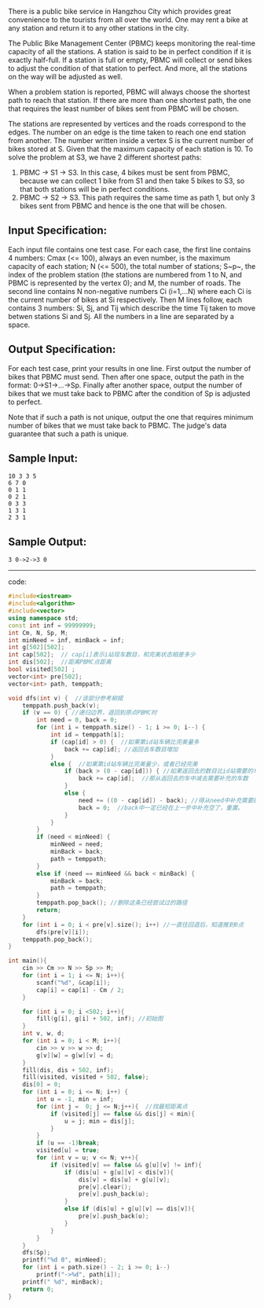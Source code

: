 There is a public bike service in Hangzhou City which provides great convenience to the tourists from all over the world. 
One may rent a bike at any station and return it to any other stations in the city.

The Public Bike Management Center (PBMC) keeps monitoring the real-time capacity of all the stations. 
A station is said to be in perfect condition if it is exactly half-full. 
If a station is full or empty, PBMC will collect or send bikes to adjust the condition of that station to perfect.
And more, all the stations on the way will be adjusted as well.

When a problem station is reported, PBMC will always choose the shortest path to reach that station.
If there are more than one shortest path, the one that requires the least number of bikes sent from PBMC will be chosen.

The stations are represented by vertices and the roads correspond to the edges.
The number on an edge is the time taken to reach one end station from another. 
The number written inside a vertex S is the current number of bikes stored at S.
Given that the maximum capacity of each station is 10.
To solve the problem at S3, we have 2 different shortest paths:
1. PBMC -> S1 -> S3. In this case, 4 bikes must be sent from PBMC, because we can collect 1 bike from S1 and then take 5 bikes to S3, so that both stations will be in perfect conditions.
2. PBMC -> S2 -> S3. This path requires the same time as path 1, but only 3 bikes sent from PBMC and hence is the one that will be chosen.

## Input Specification:
Each input file contains one test case. For each case, the first line contains 4 numbers: Cmax (<= 100), always an even number, is the maximum capacity of each station; N (<= 500), the total number of stations; S~p~, the index of the problem station (the stations are numbered from 1 to N, and PBMC is represented by the vertex 0); and M, the number of roads. 
The second line contains N non-negative numbers Ci (i=1,...N) where each Ci is the current number of bikes at Si respectively. 
Then M lines follow, each contains 3 numbers: Si, Sj, and Tij which describe the time Tij taken to move betwen stations Si and Sj. All the numbers in a line are separated by a space.

## Output Specification:
For each test case, print your results in one line. 
First output the number of bikes that PBMC must send. 
Then after one space, output the path in the format: 0->S1->...->Sp. 
Finally after another space, output the number of bikes that we must take back to PBMC after the condition of Sp is adjusted to perfect.

Note that if such a path is not unique, output the one that requires minimum number of bikes that we must take back to PBMC. 
The judge's data guarantee that such a path is unique.

## Sample Input:
```
10 3 3 5
6 7 0
0 1 1
0 2 1
0 3 3
1 3 1
2 3 1
```
## Sample Output:
```
3 0->2->3 0
```

------------------------

code:
```cpp
#include<iostream>
#include<algorithm>
#include<vector>
using namespace std;
const int inf = 99999999;
int Cm, N, Sp, M;
int minNeed = inf, minBack = inf;
int g[502][502];
int cap[502];  // cap[i]表示i站现车数目，和完美状态相差多少
int dis[502];  //距离PBMC点距离
bool visited[502] ;
vector<int> pre[502];
vector<int> path, temppath;

void dfs(int v) {  //该部分参考柳婼
	temppath.push_back(v);
	if (v == 0) { //递归边界，退回到原点PBMC时
		int need = 0, back = 0;
		for (int i = temppath.size() - 1; i >= 0; i--) {
			int id = temppath[i];
			if (cap[id] > 0) {  //如果第id站车辆比完美量多
				back += cap[id]; //返回去车数目增加
			}
			else {  //如果第id站车辆比完美量少，或者已经完美
				if (back > (0 - cap[id])) { //如果返回去的数目比id站需要的车辆多
					back += cap[id];  //那从返回去的车中减去需要补充的车数
				}
				else {
					need += ((0 - cap[id]) - back); //得从need中补充需要的车数
					back = 0;  //back中一定已经在上一步中补充空了，重置。
				}
			}
		}
		if (need < minNeed) { 
			minNeed = need;
			minBack = back;
			path = temppath;
		}
		else if (need == minNeed && back < minBack) {
			minBack = back;
			path = temppath;
		}
		temppath.pop_back(); //删除这条已经尝试过的路径
		return;
	}
	for (int i = 0; i < pre[v].size(); i++) //一直往回退后，知道推到0点
		dfs(pre[v][i]);
	temppath.pop_back();
}

int main(){
	cin >> Cm >> N >> Sp >> M;
	for (int i = 1; i <= N; i++){
		scanf("%d", &cap[i]);
		cap[i] = cap[i] - Cm / 2;
	}

	for (int i = 0; i <502; i++){
		fill(g[i], g[i] + 502, inf); //初始图
	}
	int v, w, d;
	for (int i = 0; i < M; i++){
		cin >> v >> w >> d;
		g[v][w] = g[w][v] = d;
	}
	fill(dis, dis + 502, inf);
	fill(visited, visited + 502, false);
	dis[0] = 0;
	for (int i = 0; i <= N; i++) {
		int u = -1, min = inf;
		for (int j =  0; j <= N;j++){  //找最短距离点
			if (visited[j] == false && dis[j] < min){
				u = j; min = dis[j];
			}
		}
		if (u == -1)break;
		visited[u] = true;
		for (int v = u; v <= N; v++){
			if (visited[v] == false && g[u][v] != inf){
				if (dis[u] + g[u][v] < dis[v]){
					dis[v] = dis[u] + g[u][v];
					pre[v].clear();
					pre[v].push_back(u);
				}
				else if (dis[u] + g[u][v] == dis[v]){
					pre[v].push_back(u);
				}
			}
		}
	}
	dfs(Sp);
	printf("%d 0", minNeed);
	for (int i = path.size() - 2; i >= 0; i--)
		printf("->%d", path[i]);
	printf(" %d", minBack);
	return 0;
}
```
